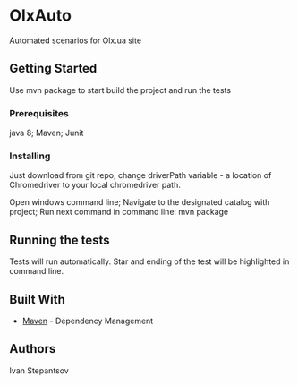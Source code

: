 # OlxAuto
Automated scenarios for Olx.ua site

## Getting Started

Use mvn package to start build the project and run the tests  

### Prerequisites

java 8; 
Maven;
Junit

### Installing
Just download from git repo;
change driverPath variable - a location of Chromedriver to your local chromedriver path.

Open windows command line; 
Navigate to the designated catalog with project;
Run next command in command line: 
mvn package

## Running the tests 

Tests will run automatically. Star and ending of the test will be highlighted in command line.  


## Built With

* [Maven](https://maven.apache.org/) - Dependency Management


## Authors

Ivan Stepantsov 